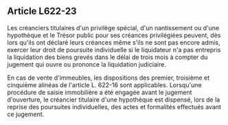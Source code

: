 Article L622-23
----
Les créanciers titulaires d'un privilège spécial, d'un nantissement ou d'une
hypothèque et le Trésor public pour ses créances privilégiées peuvent, dès lors
qu'ils ont déclaré leurs créances même s'ils ne sont pas encore admis, exercer
leur droit de poursuite individuelle si le liquidateur n'a pas entrepris la
liquidation des biens grevés dans le délai de trois mois à compter du jugement
qui ouvre ou prononce la liquidation judiciaire.

En cas de vente d'immeubles, les dispositions des premier, troisième et
cinquième alinéas de l'article L. 622-16 sont applicables. Lorsqu'une procédure
de saisie immobilière a été engagée avant le jugement d'ouverture, le créancier
titulaire d'une hypothèque est dispensé, lors de la reprise des poursuites
individuelles, des actes et formalités effectués avant ce jugement.
